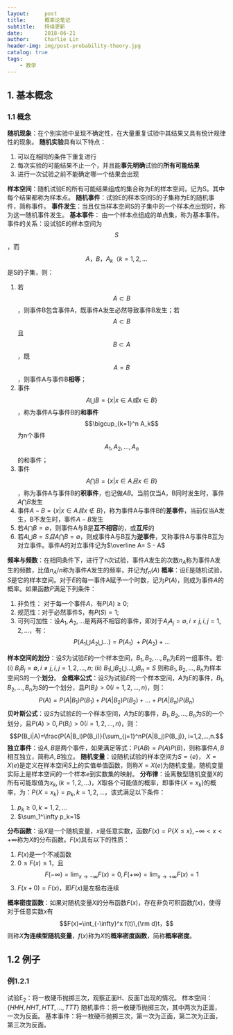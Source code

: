 ```yaml
---
layout:     post
title:      概率论笔记
subtitle:   持续更新
date:       2018-06-21
author:     Charlie Lin
header-img: img/post-probability-theory.jpg
catalog: true
tags:
    - 数学
---
```


## 1. 基本概念

### 1.1 概念
**随机现象**：在个别实验中呈现不确定性，在大量重复试验中其结果又具有统计规律性的现象。
**随机实验**具有以下特点：
1. 可以在相同的条件下重复进行
2. 每次实验的可能结果不止一个，并且能**事先明确**试验的**所有可能结果**
3. 进行一次试验之前不能确定哪一个结果会出现

**样本空间**：随机试验E的所有可能结果组成的集合称为E的样本空间，记为S。其中每个结果都称为样本点。
**随机事件**：试验E的样本空间S的子集称为E的随机事件，简称事件。
**事件发生**：当且仅当样本空间S的子集中的一个样本点出现时，称为这一随机事件发生。
**基本事件**： 由一个样本点组成的单点集，称为基本事件。
事件的关系：设试验E的样本空间为$$S$$，而$$A，B，A_k（k=1,2,…$$是S的子集，则：
1. 若$$A \subset B$$，则事件B包含事件A，既事件A发生必然导致事件B发生；若$$A \subset B$$且$$B \subset A$$，既$$A = B$$，则事件A与事件B**相等**；
2. 事件$$A \bigcup B= \{ x\vert x \in A 或 x \in B\}$$，称为事件A与事件B的**和事件** $$\bigcup_{k=1}^n A_k$$ 为n个事件$$A_1, A_2, ... , A_n$$的和事件；
3. 事件$$A \bigcap B= \{ x\vert x \in A 且 x \in B\}$$，称为事件A与事件B的**积事件**，也记做$AB$。当前仅当A，B同时发生时，事件$A\bigcap B$发生
4. 事件$A-B= \{ x\vert x \in A 且 x \notin B\}$，称为事件A与事件B的**差事件**，当前仅当A发生，B不发生时，事件$A-B$发生
5. 若$A \bigcap B = \emptyset$，则事件A与B是**互不相容**的，或**互斥**的
6. 若$A \bigcup B = S 且 A \bigcap B = \emptyset$，则成事件A与B互为**逆事件**，又称事件A与事件B互为对立事件。事件A的对立事件记为$\overline A= S - A$

**频率与频数**：在相同条件下，进行了n次试验，事件$A$发生的次数$n_A$称为事件A发生的频数，比值$n_A/n$称为事件$A$发生的频率，并记为$f_n(A)$
**概率**：设$E$是随机试验，$S$是它的样本空间。对于$E$的每一事件A赋予一个时数，记为$P(A)$，则成为事件$A$的概率。如果函数$P$满足下列条件：
1. 非负性： 对于每一个事件$A$，有$P(A)\geq 0$;
2. 规范性：对于必然事件S，有$P(S) = 1$;
3. 可列可加性：设$A_1, A_2, ...$是两两不相容的事件，即对于$A_iA_j = \emptyset, i \neq j, i,j = 1,2,...$，有：
$$
P(A_1 \bigcup A_2 \bigcup …)=P(A_1)\ + P(A_2) + ...
\tag {1.1}$$

**样本空间的划分**：设$S$为试验$E$的一个样本空间，$B_1, B_2, ... , B_n$为E的一组事件。若:
(i) $B_iB_j=\emptyset, i \neq j, i,j=1,2,...,n$;
(ii) $B_1 \bigcup B_2 \bigcup ... \bigcup B_n = S$
则称$B_1, B_2, ... , B_n$为样本空间S的一个**划分**。
**全概率公式**：设$S$为试验$E$的一个样本空间，$A$为$E$的事件，$B_1, B_2, ... , B_n$为$S$的一个划分，且$P(B_i) > 0(i = 1,2,...,n)$，则：
$$P(A)=P(A|B_1)P(B_1)+P(A|B_2)P(B_2)+...+P(A|B_n)P(B_n)$$
**贝叶斯公式**：设$S$为试验$E$的一个样本空间，$A$为$E$的事件，$B_1, B_2, ... , B_n$为$S$的一个划分，且$P(A)>0, P(B_i) > 0(i = 1,2,...,n)$，则：
$$P(B_i|A)=\frac{P(A|B_i)P(B_i)}{\sum_{j=1}^nP(A|B_j)P(B_j)}, i=1,2,...,n.$$
**独立事件**：设$A,B$是两个事件，如果满足等式：$P(AB)=P(A)P(B)$，则称事件$A,B$相互独立，简称$A,B$独立。
**随机变量**：设随机试验的样本空间为$S=\{e\}$， $X=X(e)$是定义在样本空间$S$上的实值单值函数，则称$X=X(e)$为随机变量。随机变量实际上是样本空间的一个样本$e$到实数集的映射。
**分布律**：设离散型随机变量X的所有可能取值为$x_k,(k=1,2,...)$，$X$取各个可能值的概率，即事件$\{X=x_k\}$的概率，为：$P\{X=x_k\}=p_k, k=1,2,...$，该式满足以下条件：
1. $p_k\geq 0, k=1,2,...$
2. $\sum_1^\infty p_k=1$

**分布函数**：设$X$是一个随机变量，$x$是任意实数，函数$F(x)=P\{X\leq x\}, -\infty < x < +\infty$称为$X$的分布函数。$F(x)$具有以下的性质：
1. $F(x)$是一个不减函数
2. $0 \leq F(x) \leq1$，且$$F(-\infty) = \lim_{x \to -\infty}F(x) = 0, F(+\infty) = \lim_{x \to +\infty}F(x) = 1$$
3. $F(x+0) = F(x)$，即$F(x)$是左极右连续

**概率密度函数**：如果对随机变量$X$的分布函数$F(x)$，存在非负可积函数$f(x)$，使得对于任意实数$x$有$$F(x)=\int_{-\infty}^x f(t)\,{\rm d}t，$$则称$X$**为连续型随机变量**，$f(x)$称为$X$的**概率密度函数**，简称**概率密度**。

## 1.2 例子
### 例1.2.1
试验E<sub>2</sub>：将一枚硬币抛掷三次，观察正面H、反面T出现的情况。
样本空间：$\{HHH, HHT, HTT, ... , TTT\}$
随机事件：将一枚硬币抛掷三次，其中两次为正面，一次为反面。
基本事件：将一枚硬币抛掷三次，第一次为正面，第二次为正面，第三次为反面。
